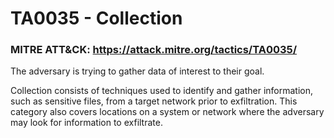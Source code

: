 # TA0035 - Collection

### MITRE ATT&CK: https://attack.mitre.org/tactics/TA0035/

The adversary is trying to gather data of interest to their goal.

Collection consists of techniques used to identify and gather information, such as sensitive files, from a target network prior to exfiltration. This category also covers locations on a system or network where the adversary may look for information to exfiltrate.